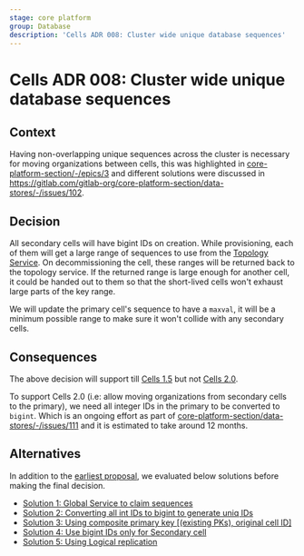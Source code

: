 ```yaml
---
stage: core platform
group: Database
description: 'Cells ADR 008: Cluster wide unique database sequences'
---
```


# Cells ADR 008: Cluster wide unique database sequences

## Context

Having non-overlapping unique sequences across the cluster is necessary for moving organizations between cells,
this was highlighted in [core-platform-section/-/epics/3](https://gitlab.com/groups/gitlab-org/core-platform-section/-/epics/3)
and different solutions were discussed in <https://gitlab.com/gitlab-org/core-platform-section/data-stores/-/issues/102>.

## Decision

All secondary cells will have bigint IDs on creation. While provisioning, each of them will get a
large range of sequences to use from the [Topology Service](../topology_service.md).
On decommissioning the cell, these ranges will be
returned back to the topology service. If the returned range is large enough for another cell, it could be handed out to
them so that the short-lived cells won't exhaust large parts of the key range.

We will update the primary cell's sequence to have a `maxval`, it will be a minimum possible range to make sure it
won't collide with any secondary cells.

## Consequences

The above decision will support till [Cells 1.5](../iterations/cells-1.5.md) but not [Cells 2.0](../iterations/cells-2.0.md).

To support Cells 2.0 (i.e: allow moving organizations from
secondary cells to the primary), we need all integer IDs in the primary to be converted to `bigint`. Which is an
ongoing effort as part of [core-platform-section/data-stores/-/issues/111](https://gitlab.com/gitlab-org/core-platform-section/data-stores/-/issues/111)
and it is estimated to take around 12 months.

## Alternatives

In addition to the [earliest proposal](../rejected/impacted_features/database_sequences.md), we evaluated
below solutions before making the final decision.

- [Solution 1: Global Service to claim sequences](https://gitlab.com/gitlab-org/core-platform-section/data-stores/-/issues/102#note_1853252715)
- [Solution 2: Converting all int IDs to bigint to generate uniq IDs](https://gitlab.com/gitlab-org/core-platform-section/data-stores/-/issues/102#note_1853260434)
- [Solution 3: Using composite primary key [(existing PKs), original cell ID]](https://gitlab.com/gitlab-org/core-platform-section/data-stores/-/issues/102#note_1853265147)
- [Solution 4: Use bigint IDs only for Secondary cell](https://gitlab.com/gitlab-org/core-platform-section/data-stores/-/issues/102#note_1853328985)
- [Solution 5: Using Logical replication](https://gitlab.com/gitlab-org/core-platform-section/data-stores/-/issues/102#note_1857486154)
